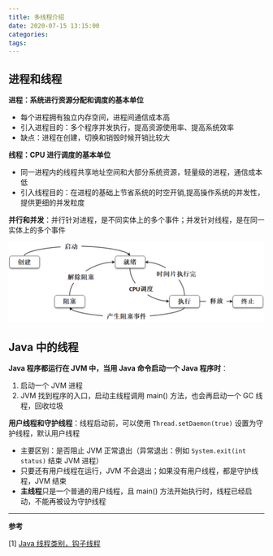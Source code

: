```yaml
---
title: 多线程介绍
date: 2020-07-15 13:15:00
categories: 
tags:
---
```

## 进程和线程
**进程：系统进行资源分配和调度的基本单位**  
- 每个进程拥有独立内存空间，进程间通信成本高
- 引入进程目的：多个程序并发执行，提高资源使用率、提高系统效率
- 缺点：进程在创建，切换和销毁时候开销比较大

**线程：CPU 进行调度的基本单位** 
- 同一进程内的线程共享地址空间和大部分系统资源，轻量级的进程，通信成本低
- 引入线程目的：在进程的基础上节省系统的时空开销,提高操作系统的并发性，提供更细的并发粒度

**并行和并发**：并行针对进程，是不同实体上的多个事件；并发针对线程，是在同⼀实体上的多个事件

![线程调度](/img/Java/MultiThreadState.png)

## Java 中的线程
**Java 程序都运行在 JVM 中，当用 Java 命令启动一个 Java 程序时**：  
1. 启动一个 JVM 进程
2. JVM 找到程序的入口，启动主线程调用 main() 方法，也会再启动一个 GC 线程，回收垃圾

**用户线程和守护线程**：线程启动前，可以使用 `Thread.setDaemon(true)` 设置为守护线程，默认用户线程  
- 主要区别：是否阻止 JVM 正常退出（异常退出：例如 `System.exit(int status)` 结束 JVM 进程）
- 只要还有用户线程在运行，JVM 不会退出；如果没有用户线程，都是守护线程，JVM 结束
- **主线程**只是一个普通的用户线程，且 main() 方法开始执行时，线程已经启动，不能再被设为守护线程


---
**参考**

[1] [Java 线程类别，钩子线程](https://www.cnblogs.com/mler/p/9453597.html)
